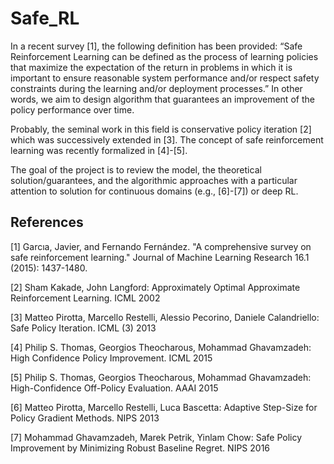 # Safe_RL

In a recent survey [1], the following definition has been provided: “Safe Reinforcement Learning can be defined as the process of learning policies that maximize the expectation of the return in problems in which it is important to ensure reasonable system performance and/or respect safety constraints during the learning and/or deployment processes.” In other words, we aim to design algorithm that guarantees an improvement of the policy performance over time.

Probably, the seminal work in this field is conservative policy iteration [2] which was successively extended in [3]. The concept of safe reinforcement learning was recently formalized in [4]-[5].

The goal of the project is to review the model, the theoretical solution/guarantees, and the algorithmic approaches with a particular attention to solution for continuous domains (e.g., [6]-[7]) or deep RL.

## References

[1] Garcıa, Javier, and Fernando Fernández. "A comprehensive survey on safe reinforcement learning." Journal of Machine Learning Research 16.1 (2015): 1437-1480.

[2] Sham Kakade, John Langford: Approximately Optimal Approximate Reinforcement Learning. ICML 2002

[3] Matteo Pirotta, Marcello Restelli, Alessio Pecorino, Daniele Calandriello: Safe Policy Iteration. ICML (3) 2013

[4] Philip S. Thomas, Georgios Theocharous, Mohammad Ghavamzadeh: High Confidence Policy Improvement. ICML 2015

[5] Philip S. Thomas, Georgios Theocharous, Mohammad Ghavamzadeh: High-Confidence Off-Policy Evaluation. AAAI 2015

[6] Matteo Pirotta, Marcello Restelli, Luca Bascetta: Adaptive Step-Size for Policy Gradient Methods. NIPS 2013

[7] Mohammad Ghavamzadeh, Marek Petrik, Yinlam Chow: Safe Policy Improvement by Minimizing Robust Baseline Regret. NIPS 2016
